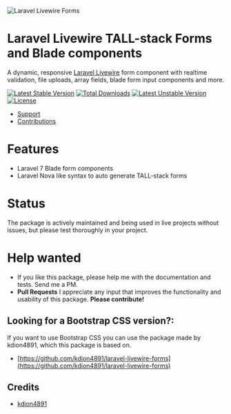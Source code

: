 ![Laravel Livewire Forms](https://i.imgur.com/YB0gEJ8.gif)

# Laravel Livewire TALL-stack Forms and Blade components

A dynamic, responsive [Laravel Livewire](https://laravel-livewire.com) form component with realtime validation, file uploads, array fields, blade form input components and more.

[![Latest Stable Version](https://poser.pugx.org/phpunit/phpunit/v)](//packagist.org/packages/phpunit/phpunit) 
[![Total Downloads](https://poser.pugx.org/phpunit/phpunit/downloads)](//packagist.org/packages/phpunit/phpunit) 
[![Latest Unstable Version](https://poser.pugx.org/phpunit/phpunit/v/unstable)](//packagist.org/packages/phpunit/phpunit) 
[![License](https://poser.pugx.org/phpunit/phpunit/license)](//packagist.org/packages/phpunit/phpunit)

- [Support](https://github.com/tanthammar/tall-forms/issues)
- [Contributions](https://github.com/tanthammar/tall-forms/pulls)

# Features
* Laravel 7 Blade form components
* Laravel Nova like syntax to auto generate TALL-stack forms

# Status
The package is actively maintained and being used in live projects without issues, but please test thoroughly in your project.

# Help wanted
- If you like this package, please help me with the documentation and tests. Send me a PM.
- **Pull Requests** I appreciate any input that improves the functionality and usability of this package. **Please contribute!**

## Looking for a Bootstrap CSS version?:
If you want to use Bootstrap CSS you can use the package made by kdion4891, which this package is based on. 
- [https://github.com/kdion4891/laravel-livewire-forms](https://github.com/kdion4891/laravel-livewire-forms)

## Credits

- [kdion4891](https://github.com/kdion4891)
